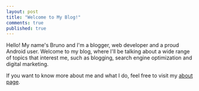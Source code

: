 ```yaml
---
layout: post
title: "Welcome to My Blog!"
comments: true
published: true
---
```

Hello! My name's Bruno and I'm a blogger, web developer and a proud Android user. Welcome to my blog, where I'll be talking about a wide range of topics that interest me, such as blogging, search engine optimization and digital marketing.

If you want to know more about me and what I do, feel free to visit my [about page](/about).
